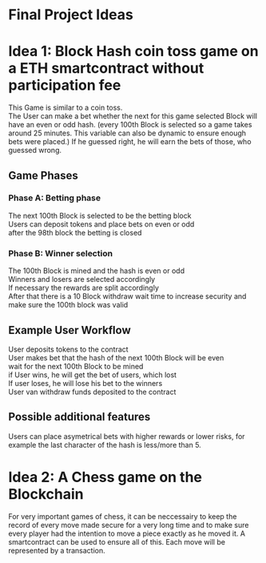 # Final Project Ideas


# Idea 1: Block Hash coin toss game on a ETH smartcontract without participation fee

This Game is similar to a coin toss. <br>
The User can make a bet whether the next for this game selected Block will have an even or odd hash. (every 100th Block is selected so a game takes around 25 minutes. This variable can also be dynamic to ensure enough bets were placed.)
If he guessed right, he will earn the bets of those, who guessed wrong. <br>


## Game Phases
### Phase A: Betting phase
The next 100th Block is selected to be the betting block <br>
Users can deposit tokens and place bets on even or odd <br>
after the 98th block the betting is closed <br>

### Phase B: Winner selection
The 100th Block is mined and the hash is even or odd <br>
Winners and losers are selected accordingly <br>
If necessary the rewards are split accordingly <br>
After that there is a 10 Block withdraw wait time to increase security and make sure the 100th block was valid <br>

## Example User Workflow
User deposits tokens to the contract <br>
User makes bet that the hash of the next 100th Block will be even <br>
wait for the next 100th Block to be mined <br>
if User wins, he will get the bet of users, which lost <br>
If user loses, he will lose his bet to the winners <br>
User van withdraw funds deposited to the contract <br>

## Possible additional features
Users can place asymetrical bets with higher rewards or lower risks, for example the last character of the hash is less/more than 5.

# Idea 2: A Chess game on the Blockchain

For very important games of chess, it can be neccessairy to keep the record of every move made secure for a very long time and to make sure every player had the intention to move a piece exactly as he moved it. A smartcontract can be used to ensure all of this. Each move will be represented by a transaction.

